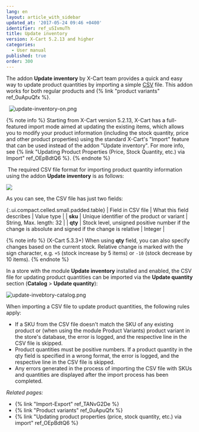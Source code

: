 ```yaml
---
lang: en
layout: article_with_sidebar
updated_at: '2017-05-24 09:46 +0400'
identifier: ref_uSIvmuTh
title: Update inventory
version: X-Cart 5.2.13 and higher
categories:
  - User manual
published: true
order: 300
---
```


The addon **Update inventory** by X-Cart team provides a quick and easy way to update product quantities by importing a simple [CSV](https://en.wikipedia.org/wiki/Comma-separated_values) file. This addon works for both regular products and {% link "product variants" ref_0uApuQfx %}.

   ![update-inventory-on.png]({{site.baseurl}}/attachments/ref_uSIvmuTh/update-inventory-on.png)
 
{% note info %}
Starting from X-Cart version 5.2.13, X-Cart has a full-featured import mode aimed at updating the existing items, which allows you to modify your product information (including the stock quantity, price and other product properties) using the standard X-Cart's "Import" feature that can be used instead of the addon "Update inventory". For more info, see {% link "Updating Product Properties (Price, Stock Quantity, etc.) via Import" ref_OEpBdtQ6 %}.
{% endnote %}

 The required CSV file format for importing product quantity information using the addon **Update inventory** is as follows:

![]({{site.baseurl}}/attachments/9306477/9438201.png)

As you can see, the CSV file has just two fields:

{:.ui.compact.celled.small.padded.table}
| Field in CSV file | What this field describes | Value type |
| **sku** | Unique identifier of the product or variant | String, Max. length: 32 |
| **qty** | Stock level, unsigned positive number if the change is absolute and signed if the change is relative | Integer |

{% note info %}
(X-Cart 5.3.3+) 
When using **qty** field, you can also specify changes based on the current stock. Relative change is marked with the sign character, e.g. `+5` (stock increase by 5 items) or `-10` (stock decrease by 10 items). 
{% endnote %}

In a store with the module **Update inventory** installed and enabled, the CSV file for updating product quantities can be imported via the **Update quantity** section (**Catalog** > **Update quantity**):

![update-invebtory-catalog.png]({{site.baseurl}}/attachments/ref_uSIvmuTh/update-invebtory-catalog.png)

When importing a CSV file to update product quantities, the following rules apply:

*   If a SKU from the CSV file doesn't match the SKU of any existing product or (when using the module Product Variants) product variant in the store's database, the error is logged, and the respective line in the CSV file is skipped.
*   Product quantities must be positive numbers. If a product quantity in the qty field is specified in a wrong format, the error is logged, and the respective line in the CSV file is skipped.
*   Any errors generated in the process of importing the CSV file with SKUs and quantities are displayed after the import process has been completed.

_Related pages:_

*   {% link "Import-Export" ref_TANvG2De %}
*   {% link "Product variants" ref_0uApuQfx %}
*   {% link "Updating product properties (price, stock quantity, etc.) via import" ref_OEpBdtQ6 %}
